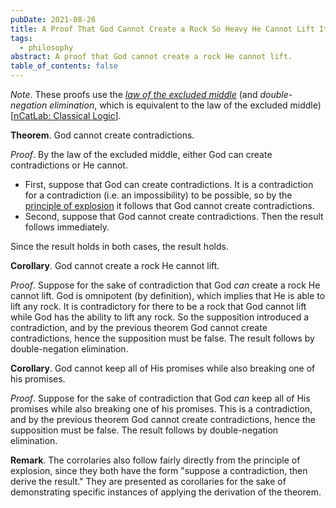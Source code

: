 ```yaml
---
pubDate: 2021-08-26
title: A Proof That God Cannot Create a Rock So Heavy He Cannot Lift It
tags:
  - philosophy
abstract: A proof that God cannot create a rock He cannot lift.
table_of_contents: false
---
```


_Note_. These proofs use the
_[law of the excluded middle](https://ncatlab.org/nlab/show/excluded+middle)_
(and _double-negation elimination_, which is equivalent to the law of the
excluded middle)
[[nCatLab: Classical Logic](https://ncatlab.org/nlab/show/classical+logic)].

**Theorem**. God cannot create contradictions.

_Proof_. By the law of the excluded middle, either God can create contradictions
or He cannot.

- First, suppose that God can create contradictions. It is a contradiction for a
  contradiction (i.e. an impossibility) to be possible, so by the
  [principle of explosion](https://en.wikipedia.org/wiki/Principle_of_explosion)
  it follows that God cannot create contradictions.
- Second, suppose that God cannot create contradictions. Then the result follows
  immediately.

Since the result holds in both cases, the result holds.

**Corollary**. God cannot create a rock He cannot lift.

_Proof_. Suppose for the sake of contradiction that God _can_ create a rock He
cannot lift. God is omnipotent (by definition), which implies that He is able to
lift any rock. It is contradictory for there to be a rock that God cannot lift
while God has the ability to lift any rock. So the supposition introduced a
contradiction, and by the previous theorem God cannot create contradictions,
hence the supposition must be false. The result follows by double-negation
elimination.

**Corollary**. God cannot keep all of His promises while also breaking one of
his promises.

_Proof_. Suppose for the sake of contradiction that God _can_ keep all of His
promises while also breaking one of his promises. This is a contradiction, and
by the previous theorem God cannot create contradictions, hence the supposition
must be false. The result follows by double-negation elimination.

**Remark**. The corrolaries also follow fairly directly from the principle of
explosion, since they both have the form "suppose a contradiction, then derive
the result." They are presented as corollaries for the sake of demonstrating
specific instances of applying the derivation of the theorem.
